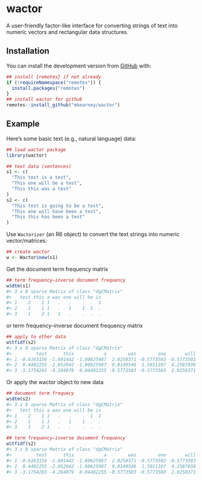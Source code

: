 
<!-- README.md is generated from README.Rmd. Please edit that file -->

# wactor

<!-- badges: start -->

<!-- badges: end -->

A user-friendly factor-like interface for converting strings of text
into numeric vectors and rectangular data structures.

## Installation

<!-- You can install the released version of wactor from [CRAN](https://CRAN.R-project.org) with:

``` r
install.packages("wactor")
```
-->

You can install the development version from
[GitHub](https://github.com/mkearney/wactor) with:

``` r
## install {remotes} if not already
if (!requireNamespace("remotes")) {
  install.packages("remotes")
}
## install wactor for github
remotes::install_github("mkearney/wactor")
```

## Example

Here’s some basic text (e.g., natural language) data:

``` r
## load wactor package
library(wactor)

## text data (sentences)
s1 <- c(
  "This test is a test",
  "This one will be a test",
  "This this was a test"
)
s2 <- c(
  "This test is going to be a test",
  "This one will have been a test",
  "This this has been a test"
)
```

Use `Wactorizer` (an R6 object) to convert the text strings into numeric
vector/matrices:

``` r
## create wactor
w <- Wactor$new(s1)
```

Get the document term frequency matrix

``` r
## term frequency–inverse document frequency
w$dtm(s1)
#> 3 x 8 sparse Matrix of class "dgCMatrix"
#>   test this a was one will be is
#> 1    2    1 1   .   .    .  .  1
#> 2    1    1 1   .   1    1  1  .
#> 3    1    2 1   1   .    .  .  .
```

or term frequency–inverse document frequency matrix

``` r
## apply to other data
w$tfidf(s2)
#> 3 x 8 sparse Matrix of class "dgCMatrix"
#>         test      this           a        was        one       will         be         is
#> 1 -0.6163156 -1.601442 -1.80625987  2.0250371 -0.5773503 -0.5773503 22.0208971  1.1547005
#> 2  0.4402255 -2.052042 -1.80625987  9.8149546  1.5011107  4.2587036 -0.5773503 -0.5773503
#> 3 -3.1754265 -4.264079  0.04402255 -0.5773503 -0.5773503  2.0250371 -0.5773503 -0.5773503
```

Or apply the wactor object to new data

``` r
## document term frequecy
w$dtm(s2)
#> 3 x 8 sparse Matrix of class "dgCMatrix"
#>   test this a was one will be is
#> 1    2    1 1   .   .    .  1  1
#> 2    1    1 1   .   1    1  .  .
#> 3    1    2 1   .   .    .  .  .

## term frequency–inverse document frequency
w$tfidf(s2)
#> 3 x 8 sparse Matrix of class "dgCMatrix"
#>         test      this           a        was        one       will         be         is
#> 1 -0.6163156 -1.601442 -1.80625987  2.0250371 -0.5773503 -0.5773503 22.0208971  1.1547005
#> 2  0.4402255 -2.052042 -1.80625987  9.8149546  1.5011107  4.2587036 -0.5773503 -0.5773503
#> 3 -3.1754265 -4.264079  0.04402255 -0.5773503 -0.5773503  2.0250371 -0.5773503 -0.5773503
```
